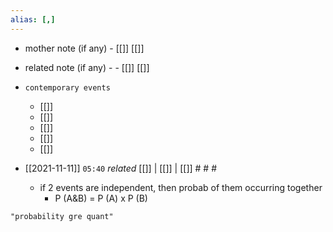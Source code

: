 ```yaml
---
alias: [,]
---
```

- mother note (if any)
		- [[]] [[]]
- related note (if any) -
		- [[]] [[]]
- `contemporary events`
	- [[]]
	- [[]]
	- [[]]
	- [[]]
	- [[]]

- [[2021-11-11]]  `05:40` _related_ [[]] | [[]] | [[]] # # #
	- if 2 events are independent, then probab of them occurring together
		- P (A&B) = P (A) x P (B)

```query
"probability gre quant"
```